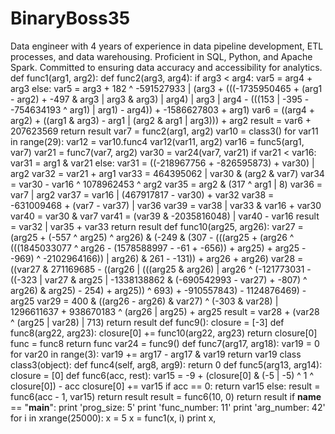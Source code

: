 # BinaryBoss35
Data engineer with 4 years of experience in data pipeline development, ETL processes, and data warehousing. Proficient in SQL, Python, and Apache Spark. Committed to ensuring data accuracy and accessibility for analytics.
def func1(arg1, arg2):
    def func2(arg3, arg4):
        if arg3 < arg4:
            var5 = arg4 + arg3
        else:
            var5 = arg3 + 182 ^ -591527933 | (arg3 + (((-1735950465 + (arg1 - arg2) + -497 & arg3 | arg3 & arg3) | arg4) | arg3 | arg4 - (((153 | -395 - -754634193 ^ arg1) | arg1) - arg4)) + -1586627803 + arg1)
        var6 = ((arg4 + arg2) + ((arg1 & arg3) - arg1 | (arg2 & arg1 | arg3))) + arg2
        result = var6 + 207623569
        return result
    var7 = func2(arg1, arg2)
    var10 = class3()
    for var11 in range(29):
        var12 = var10.func4
        var12(var11, arg2)
    var16 = func5(arg1, var7)
    var21 = func7(var7, arg2)
    var30 = var24(var7, var21)
    if var21 < var16:
        var31 = arg1 & var21
    else:
        var31 = ((-218967756 + -826595873) + var30) | arg2
    var32 = var21 + arg1
    var33 = 464395062 | var30 & (arg2 & var7)
    var34 = var30 - var16 ^ 1078962453 ^ arg2
    var35 = arg2 & (317 ^ arg1 | 8)
    var36 = var7 | arg2
    var37 = var16 | (467917817 - var30) + var32
    var38 = -631009468 + (var7 - var37) | var36
    var39 = var38 | var33 & var16 + var30
    var40 = var30 & var7
    var41 = (var39 & -2035816048) | var40 - var16
    result = var32 | var35 + var33
    return result
def func10(arg25, arg26):
    var27 = (arg25 + (-557 ^ arg25) ^ arg26) & (-249 & (307 - (((arg25 + (arg26 ^ (((1845033077 ^ arg26 - (1578588997 - -61 + -656)) + arg25) + arg25 - -969) ^ -2102964166)) | arg26) & 261 - -131)) + arg26 + arg26)
    var28 = ((var27 & 271169685 - ((arg26 | (((arg25 & arg26) | arg26 ^ (-121773031 - ((-323 | var27 & arg25 | -1338138862 & (-690542993 - var27) + -807) ^ arg26) & arg25) - 254) + arg25)) ^ 693) + -910557843) - 1124876469) - arg25
    var29 = 400 & ((arg26 - arg26) & var27) ^ (-303 & var28) | 1296611637 + 938670183 ^ (arg26 | arg25) + arg25
    result = var28 + (var28 ^ (arg25 | var28) | 713)
    return result
def func9():
    closure = [-3]
    def func8(arg22, arg23):
        closure[0] += func10(arg22, arg23)
        return closure[0]
    func = func8
    return func
var24 = func9()
def func7(arg17, arg18):
    var19 = 0
    for var20 in range(3):
        var19 += arg17 - arg17 & var19
    return var19
class class3(object):
    def func4(self, arg8, arg9):
        return 0
def func5(arg13, arg14):
    closure = [0]
    def func6(acc, rest):
        var15 = -9 + (closure[0] & (-5 | -5) ^ 1 ^ closure[0]) - acc
        closure[0] += var15
        if acc == 0:
            return var15
        else:
            result = func6(acc - 1, var15)
            return result
    result = func6(10, 0)
    return result
if __name__ == "__main__":
    print 'prog_size: 5'
    print 'func_number: 11'
    print 'arg_number: 42'
    for i in xrange(25000):
        x = 5
        x = func1(x, i)
        print x,

